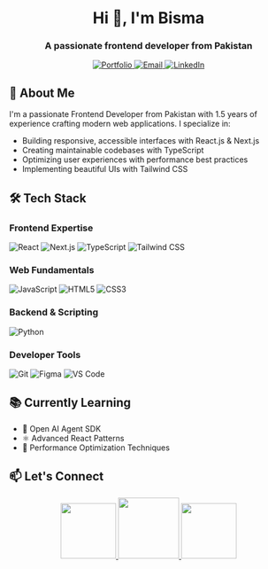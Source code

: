 <h1 align="center">Hi 👋, I'm Bisma</h1>
<h3 align="center">A passionate frontend developer from Pakistan</h3>

<p align="center">
  <a href="https://bismaarshad.vercel.app/" target="_blank">
    <img src="https://img.shields.io/badge/Portfolio-%23000000.svg?style=for-the-badge&logo=vercel&logoColor=white" alt="Portfolio"/>
  </a>
  <a href="mailto:bismaarshad975@gmail.com">
    <img src="https://img.shields.io/badge/Email-D14836?style=for-the-badge&logo=gmail&logoColor=white" alt="Email"/>
  </a>
  <a href="https://linkedin.com/in/bisma-arshad">
    <img src="https://img.shields.io/badge/LinkedIn-0077B5?style=for-the-badge&logo=linkedin&logoColor=white" alt="LinkedIn"/>
  </a>
</p>

## 🌟 About Me

I'm a passionate Frontend Developer from Pakistan with 1.5 years of experience crafting modern web applications. I specialize in:

- Building responsive, accessible interfaces with React.js & Next.js
- Creating maintainable codebases with TypeScript
- Optimizing user experiences with performance best practices
- Implementing beautiful UIs with Tailwind CSS

## 🛠 Tech Stack

### Frontend Expertise
![React](https://img.shields.io/badge/React-20232A?style=for-the-badge&logo=react&logoColor=61DAFB)
![Next.js](https://img.shields.io/badge/Next.js-000000?style=for-the-badge&logo=next.js&logoColor=white)
![TypeScript](https://img.shields.io/badge/TypeScript-007ACC?style=for-the-badge&logo=typescript&logoColor=white)
![Tailwind CSS](https://img.shields.io/badge/Tailwind_CSS-38B2AC?style=for-the-badge&logo=tailwind-css&logoColor=white)

### Web Fundamentals
![JavaScript](https://img.shields.io/badge/JavaScript-F7DF1E?style=for-the-badge&logo=javascript&logoColor=black)
![HTML5](https://img.shields.io/badge/HTML5-E34F26?style=for-the-badge&logo=html5&logoColor=white)
![CSS3](https://img.shields.io/badge/CSS3-1572B6?style=for-the-badge&logo=css3&logoColor=white)

### Backend & Scripting
![Python](https://img.shields.io/badge/Python-3776AB?style=for-the-badge&logo=python&logoColor=white)

### Developer Tools
![Git](https://img.shields.io/badge/Git-F05032?style=for-the-badge&logo=git&logoColor=white)
![Figma](https://img.shields.io/badge/Figma-F24E1E?style=for-the-badge&logo=figma&logoColor=white)
![VS Code](https://img.shields.io/badge/VS_Code-007ACC?style=for-the-badge&logo=visual-studio-code&logoColor=white)

## 📚 Currently Learning
- 🧠 Open AI Agent SDK
- ⚛️ Advanced React Patterns
- 🚀 Performance Optimization Techniques

## 📫 Let's Connect
<p align="center">
  <a href="https://twitter.com/bismaarshad_dev">
    <img src="https://img.shields.io/badge/Twitter-1DA1F2?style=for-the-badge&logo=twitter&logoColor=white" width="100"/>
  </a>
  <a href="https://instagram.com/bismaarshad07">
    <img src="https://img.shields.io/badge/Instagram-E4405F?style=for-the-badge&logo=instagram&logoColor=white" width="110"/>
  </a>
  <a href="https://github.com/bismaarshad">
    <img src="https://img.shields.io/badge/GitHub-100000?style=for-the-badge&logo=github&logoColor=white" width="100"/>
  </a>
</p>
